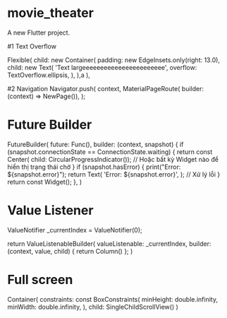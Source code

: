 # movie_theater

A new Flutter project.

#1 Text Overflow
<!-- You should wrap your Container in a Flexible to let your Row know that it's ok for the Container to be narrower than its intrinsic width. Expanded will also work. -->
Flexible(
  child: new Container(
    padding: new EdgeInsets.only(right: 13.0),
    child: new Text(
      'Text largeeeeeeeeeeeeeeeeeeeeeee',
      overflow: TextOverflow.ellipsis,
    ),
  ),a
),

#2 Navigation
Navigator.push(
                context,
                MaterialPageRoute(
                    builder: (context) => NewPage()),
              );

# Future Builder
FutureBuilder(
                  future: Func(),
                  builder: (context, snapshot) {
                    if (snapshot.connectionState == ConnectionState.waiting) {
                      return const Center(
                          child:
                              CircularProgressIndicator()); // Hoặc bất kỳ Widget nào để hiển thị trạng thái chờ
                    }
                    if (snapshot.hasError) {
                      print("Error: ${snapshot.error}");
                      return Text(
                        'Error: ${snapshot.error}',
                      ); // Xử lý lỗi
                    }
                    return const Widget();
                  },
                )

# Value Listener
ValueNotifier<int> _currentIndex = ValueNotifier<int>(0);

return ValueListenableBuilder(
                        valueListenable: _currentIndex,
                        builder: (context, value, child) {
                          return Column()
                          };
                          )

# Full screen
Container(
                constraints: const BoxConstraints(
                  minHeight: double.infinity,
                  minWidth: double.infinity,
                ),
                child: SingleChildScrollView()
)

#